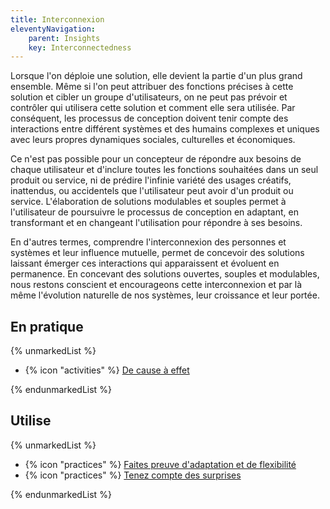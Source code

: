 ```yaml
---
title: Interconnexion
eleventyNavigation:
    parent: Insights
    key: Interconnectedness
---
```


Lorsque l'on déploie une solution, elle devient la partie d'un plus grand ensemble. Même si l'on peut attribuer des
fonctions précises à cette solution et cibler un groupe d'utilisateurs, on ne peut pas prévoir et contrôler qui
utilisera cette solution et comment elle sera utilisée. Par conséquent, les processus de conception doivent tenir
compte des interactions entre différent systèmes et des humains complexes et uniques avec leurs propres dynamiques
sociales, culturelles et économiques.

Ce n'est pas possible pour un concepteur de répondre aux besoins de chaque utilisateur et d'inclure toutes les fonctions
souhaitées dans un seul produit ou service, ni de prédire l'infinie variété des usages créatifs, inattendus, ou
accidentels que l'utilisateur peut avoir d'un produit ou service. L'élaboration de solutions modulables et souples
permet à l'utilisateur de poursuivre le processus de conception en adaptant, en transformant et en changeant
l'utilisation pour répondre à ses besoins.

En d'autres termes, comprendre l'interconnexion des personnes et systèmes et leur influence mutuelle, permet de
concevoir des solutions laissant émerger ces interactions qui apparaissent et évoluent en permanence. En concevant des
solutions ouvertes, souples et modulables, nous restons conscient et encourageons cette interconnexion et par là même
l'évolution naturelle de nos systèmes, leur croissance et leur portée.

## En pratique

{% unmarkedList %}

* {% icon "activities" %} [De cause à effet](../../activites/de-cause-a-effet/)

{% endunmarkedList %}

## Utilise

{% unmarkedList %}

* {% icon "practices" %} [Faites preuve d'adaptation et de flexibilité](../../pratiques/faites-preuve-dadaptation-et-de-flexibilite/)
* {% icon "practices" %} [Tenez compte des surprises](../../pratiques/tenez-compte-des-surprises/)

{% endunmarkedList %}
